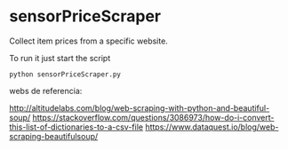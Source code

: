 # sensorPriceScraper
Collect item prices from a specific website.

To run it just start the script

```
python sensorPriceScraper.py
```

webs de referencia:

http://altitudelabs.com/blog/web-scraping-with-python-and-beautiful-soup/
https://stackoverflow.com/questions/3086973/how-do-i-convert-this-list-of-dictionaries-to-a-csv-file
https://www.dataquest.io/blog/web-scraping-beautifulsoup/
